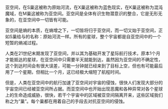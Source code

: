 亚空间，在S巢这被称为原始河流，在X巢这被称为蓝色现实，在K巢这被称为混沌魔域，在M巢这被称为亚空间。亚空间是全体有识生物潜意识的整合，它是无形无象的，在亚空间中一切皆有可能。

亚空间是熵的本质，在熵增之下，一切皆将归于亚空间，而一切又始于亚空间，正如S巢给与的名称：原始河流一样。所有的星球，整个宇宙都是自亚空间中的一个短暂的熵减过程。

人类在21世纪末期发现了亚空间，并以其为基础开发了星际航行技术，原本1个月才能抵达的星球，在亚空间中只需要半天就能到达，虽然因为亚空间的不确定性，这个到达时间会有很大误差，可能一分钟就已经来到了目标上空，但也有可能最后用了一个星期，但相比一个月，这已经极大缩短了航程时间。

但是，人类在亚空间中的航行加速了亚空间对宇宙的侵蚀，很快人们发现大部分的宇宙空间已经被亚空间所占据。而亚空间中也开始出现恶魔和各种异常对各个星球上的生命造成威胁，很快，若干个宇宙中的区域被亚空间隔离开来，这些区域我们称之为“巢”。每个巢都在用着自己的手段去对抗亚空间的侵蚀。